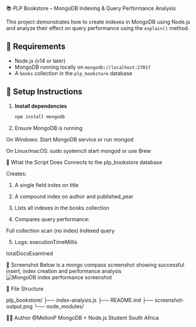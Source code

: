 📚 PLP Bookstore – MongoDB Indexing & Query Performance Analysis

This project demonstrates how to create indexes in MongoDB using Node.js and analyze their effect on query performance using the `explain()` method.

## 🔧 Requirements

- Node.js (v14 or later)
- MongoDB running locally on `mongodb://localhost:27017`
- A `books` collection in the `plp_bookstore` database

## 📁 Setup Instructions

1. **Install dependencies**  
   ```bash
   npm install mongodb

2. Ensure MongoDB is running

On Windows: Start MongoDB service or run mongod

On Linux/macOS: sudo systemctl start mongod or use Brew

🧠 What the Script Does
Connects to the plp_bookstore database

Creates:

1. A single field index on title

2. A compound index on author and published_year

3. Lists all indexes in the books collection

4. Compares query performance:

Full collection scan (no index)
Indexed query

5. Logs:
executionTimeMillis

totalDocsExamined

📸 Screenshot
Below is a mongo compass screenshot showing successful insert, index creation and performance analysis
![MongoDB index performance screenshot](./plp_bookstore.jpg)

📂 File Structure

plp_bookstore/
├── index-analysis.js
├── README.md
├── screenshot-output.png
└── node_modules/

👨‍💻 Author
@MellonP
MongoDB + Node.js Student
South Africa
